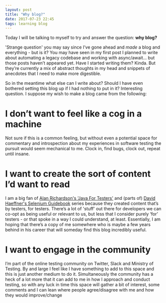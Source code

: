 ```yaml
---
layout: post
title: "Why blog?"
date: 2017-07-23 22:45
tags: learning blog
---
```


Today I will be talking to myself to try and answer the question: **why blog?**

'Strange question' you may say since I’ve gone ahead and *made* a blog and everything - but is it? You may have seen in my first post I planned to write about automating a legacy codebase and working with async/await… but those posts haven’t appeared yet. Have I started writing them? Kinda. But they’re currently a mix of abstract thoughts in my head and snippets of anecdotes that I need to make more digestible. 

So in the meantime what else can I write about? Should I have even bothered setting this blog up if I had nothing to put in it? Interesting question. I suppose my wish to make a blog came from the following:

# I don’t want to feel like a cog in a machine

Not sure if this is a common feeling, but without even a potential space for commentary and introspection about my experiences in software testing the pursuit would seem mechanical to me. Clock in, find bugs, clock out, repeat until insane.

# I want to create the sort of content I’d want to read

I am a big fan of [Alan Richardson's 'Java For Testers'](http://javafortesters.com/) and (parts of) [David Haeffner's Selenium Guidebook](https://seleniumguidebook.com/) series because they created content that’s by testers, for testers. There’s a lot of 'stuff' out there for developers we can co-opt as being useful or relevant to us, but less that I consider purely ‘for’ testers - or that spoke in a way I could understand, at least. Essentially, I am hoping that there’s a copy of me somewhere who is maybe a few years behind in his career that will someday find this blog incredibly useful.

# I want to engage in the community

I’m part of the online testing community on Twitter, Slack and Ministry of Testing. By and large I feel like I have something to add to this space and this is just another medium to do it. Simultaneously the community has a heck of a lot more that it can add to me in how I approach and conduct testing, so with any luck in time this space will gather a bit of interest, some comments and I can lean where people agree/disagree with me and how they would improve/change
